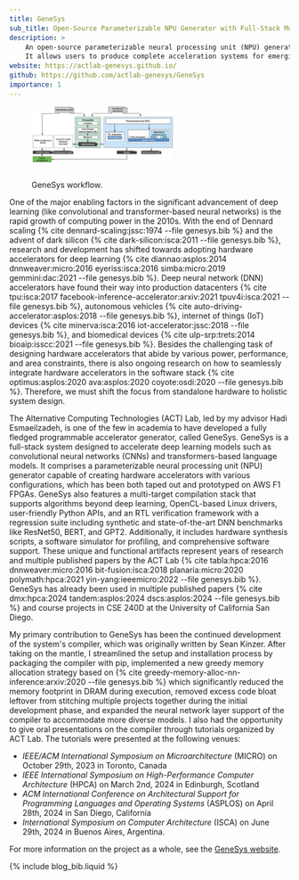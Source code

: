 ```yaml
---
title: GeneSys
sub_title: Open-Source Parameterizable NPU Generator with Full-Stack Multi-Target Compilation Stack
description: >
    An open-source parameterizable neural processing unit (NPU) generator with a full-stack multi-target compilation stack.
    It allows users to produce complete acceleration systems for emerging deep learning models, such as convolutional neural networks (CNNs) and transformers, with minimal human intervention.
website: https://actlab-genesys.github.io/ 
github: https://github.com/actlab-genesys/GeneSys
importance: 1
---
```


<figure>
    <img src="/assets/images/genesys_flow.jpg" class="img-rounded img-responsive center-block" alt="GeneSys workflow." style="width: 60%; padding-bottom: 15px;">
    <figcaption class="text-center">
        <p>GeneSys workflow.</p>
    </figcaption>
</figure>

One of the major enabling factors in the significant advancement of deep learning (like convolutional and transformer-based neural networks) is the rapid growth of computing power in the 2010s.
With the end of Dennard scaling {% cite dennard-scaling:jssc:1974 --file genesys.bib %} and the advent of dark silicon {% cite dark-silicon:isca:2011 --file genesys.bib %}, research and development has shifted towards adopting hardware accelerators for deep learning {% cite diannao:asplos:2014 dnnweaver:micro:2016 eyeriss:isca:2016 simba:micro:2019 gemmini:dac:2021 --file genesys.bib %}.
Deep neural network (DNN) accelerators have found their way into production datacenters {% cite tpu:isca:2017 facebook-inference-accelerator:arxiv:2021 tpuv4i:isca:2021 --file genesys.bib %}, autonomous vehicles {% cite auto-driving-accelerator:asplos:2018 --file genesys.bib %}, internet of things (IoT) devices {% cite minerva:isca:2016 iot-accelerator:jssc:2018 --file genesys.bib %}, and biomedical devices {% cite ulp-srp:trets:2014 bioaip:isscc:2021 --file genesys.bib %}.
Besides the challenging task of designing hardware accelerators that abide by various power, performance, and area constraints, there is also ongoing research on how to seamlessly integrate hardware accelerators in the software stack {% cite optimus:asplos:2020 ava:asplos:2020 coyote:osdi:2020 --file genesys.bib %}.
Therefore, we must shift the focus from standalone hardware to holistic system design.

The Alternative Computing Technologies (ACT) Lab, led by my advisor Hadi Esmaeilzadeh, is one of the few in academia to have developed a fully fledged programmable accelerator generator, called GeneSys.
GeneSys is a full-stack system designed to accelerate deep learning models such as convolutional neural networks (CNNs) and transformers-based language models.
It comprises a parameterizable neural processing unit (NPU) generator capable of creating hardware accelerators with various configurations, which has been both taped out and prototyped on AWS F1 FPGAs.
GeneSys also features a multi-target compilation stack that supports algorithms beyond deep learning, OpenCL-based Linux drivers, user-friendly Python APIs, and an RTL verification framework with a regression suite including synthetic and state-of-the-art DNN benchmarks like ResNet50, BERT, and GPT2.
Additionally, it includes hardware synthesis scripts, a software simulator for profiling, and comprehensive software support.
These unique and functional artifacts represent years of research and multiple published papers by the ACT Lab {% cite tabla:hpca:2016 dnnweaver:micro:2016 bit-fusion:isca:2018 planaria:micro:2020 polymath:hpca:2021 yin-yang:ieeemicro:2022 --file genesys.bib %}.
GeneSys has already been used in multiple published papers {% cite dmx:hpca:2024 tandem:asplos:2024 dscs:asplos:2024 --file genesys.bib %} and course projects in CSE 240D at the University of California San Diego.

My primary contribution to GeneSys has been the continued development of the system's compiler, which was originally written by Sean Kinzer.
After taking on the mantle, I streamlined the setup and installation process by packaging the compiler with pip, implemented a new greedy memory allocation strategy based on {% cite greedy-memory-alloc-nn-inference:arxiv:2020 --file genesys.bib %} which significantly reduced the memory footprint in DRAM during execution, removed excess code bloat leftover from stitching multiple projects together during the initial development phase, and expanded the neural network layer support of the compiler to accommodate more diverse models.
I also had the opportunity to give oral presentations on the compiler through tutorials organized by ACT Lab.
The tutorials were presented at the following venues:
- *IEEE/ACM International Symposium on Microarchitecture* (MICRO) on October 29th, 2023 in Toronto, Canada
- *IEEE International Symposium on High-Performance Computer Architecture* (HPCA) on March 2nd, 2024 in Edinburgh, Scotland
- *ACM International Conference on Architectural Support for Programming Languages and Operating Systems* (ASPLOS) on April 28th, 2024 in San Diego, California
- *International Symposium on Computer Architecture* (ISCA) on June 29th, 2024 in Buenos Aires, Argentina.

For more information on the project as a whole, see the [GeneSys website](https://actlab-genesys.github.io/).

{% include blog_bib.liquid %}
